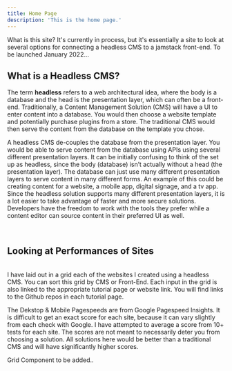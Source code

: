 ```yaml
---
title: Home Page
description: 'This is the home page.'
---
```


<Hero3></Hero3>

What is this site? It's currently in process, but it's essentially a site to look at several options for connecting a headless CMS to a jamstack front-end.  To be launched January 2022...

## What is a Headless CMS?

The term **headless** refers to a web architectural idea, where the body is a database and the head is the presentation layer, which can often be a front-end.  Traditionally, a Content Management Solution (CMS) will have a UI to enter content into a database.  You would then choose a website template and potentially purchase plugins from a store. The traditional CMS would then serve the content from the database on the template you chose.  

<WhatIsHeadless></WhatIsHeadless>

A headless CMS de-couples the database from the presentation layer. You would be able to serve content from the database using APIs using several different presentation layers.  It can be initially confusing to think of the set up as headless, since the body (database) isn’t actually without a head (the presentation layer).  The database can just use many different presentation layers to serve content in many different forms.  An example of this could be creating content for a website, a mobile app, digital signage, and a tv app.  Since the headless solution supports many different presentation layers, it is a lot easier to take advantage of faster and more secure solutions.  Developers have the freedom to work with the tools they prefer while a content editor can source content in their preferred UI as well.  

<InitialVideo2></InitialVideo2>
<br>

## Looking at Performances of Sites
<br>
I have laid out in a grid each of the websites I created using a headless CMS.  You can sort this grid by CMS or Front-End.  Each input in the grid is also linked to the appropriate tutorial page or website link.  You will find links to the Github repos in each tutorial page.

The Dekstop & Mobile Pagespeeds are from Google Pagespeed Insights.  It is difficult to get an exact score for each site, because it can vary slightly from each check with Google.  I have attempted to average a score from 10+ tests for each site.  The scores are not meant to necessarily deter you from choosing a solution. All solutions here would be better than a traditional CMS and will have significantly higher scores.

Grid Component to be added..